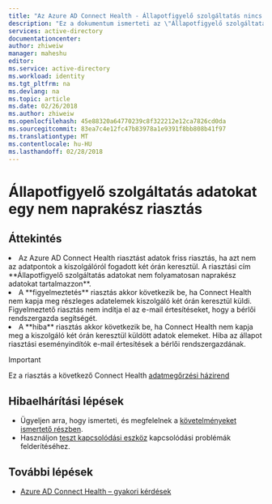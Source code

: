 ```yaml
---
title: "Az Azure AD Connect Health - Állapotfigyelő szolgáltatás nincs dátum riasztás legfeljebb |} Microsoft Docs"
description: "Ez a dokumentum ismerteti az \"Állapotfigyelő szolgáltatás adatai nem naprakészek\" riasztás és hibaelhárítás érdekében annak okait."
services: active-directory
documentationcenter: 
author: zhiweiw
manager: maheshu
editor: 
ms.service: active-directory
ms.workload: identity
ms.tgt_pltfrm: na
ms.devlang: na
ms.topic: article
ms.date: 02/26/2018
ms.author: zhiweiw
ms.openlocfilehash: 45e88320a64770239c8f322212e12ca7826cd0da
ms.sourcegitcommit: 83ea7c4e12fc47b83978a1e9391f8bb808b41f97
ms.translationtype: MT
ms.contentlocale: hu-HU
ms.lasthandoff: 02/28/2018
---
```

# <a name="health-service-data-is-not-up-to-date-alert"></a>Állapotfigyelő szolgáltatás adatokat egy nem naprakész riasztás

## <a name="overview"></a>Áttekintés
<li>Az Azure AD Connect Health riasztást adatok friss riasztás, ha azt nem az adatpontok a kiszolgálóról fogadott két órán keresztül. A riasztási cím **Állapotfigyelő szolgáltatás adatokat nem folyamatosan naprakész adatokat tartalmazzon**. </li>
<li>A **figyelmeztetés** riasztás akkor következik be, ha Connect Health nem kapja meg részleges adatelemek kiszolgáló két órán keresztül küldi. Figyelmeztető riasztás nem indítja el az e-mail értesítéseket, hogy a bérlői rendszergazda segítségét. </li>
<li>A **hiba** riasztás akkor következik be, ha Connect Health nem kapja meg a kiszolgáló két órán keresztül küldött adatok elemeket. Hiba az állapot riasztási eseményindítók e-mail értesítések a bérlői rendszergazdának. </li>

>[!IMPORTANT] 
> Ez a riasztás a következő Connect Health [adatmegőrzési házirend](active-directory-aadconnect-health-gdpr.md#data-retention-policy)

## <a name="troubleshooting-steps"></a>Hibaelhárítási lépések 
* Ügyeljen arra, hogy ismerteti, és megfelelnek a [követelményeket ismertető részben](active-directory-aadconnect-health-agent-install.md#requirements).
* Használjon [teszt kapcsolódási eszköz](active-directory-aadconnect-health-agent-install.md#test-connectivity-to-azure-ad-connect-health-service) kapcsolódási problémák felderítéséhez.


## <a name="next-steps"></a>További lépések
* [Azure AD Connect Health – gyakori kérdések](active-directory-aadconnect-health-faq.md)
